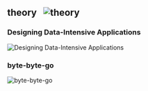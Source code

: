 ## theory &nbsp;&nbsp;![theory](https://progressbar-guibranco.vercel.app/1/?title=1/99)
### Designing Data-Intensive Applications
![Designing Data-Intensive Applications](https://progressbar-guibranco.vercel.app/8/?title=1/12)
### byte-byte-go
![byte-byte-go](https://progressbar-guibranco.vercel.app/0/?title=0/87)
